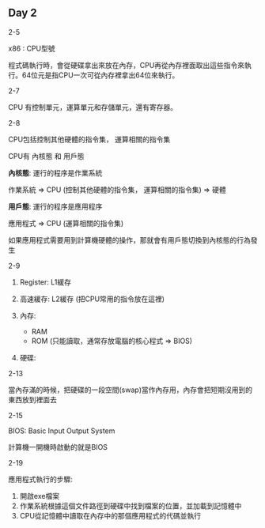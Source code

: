 ## Day 2

2-5

x86 : CPU型號

程式碼執行時，會從硬碟拿出來放在內存，CPU再從內存裡面取出這些指令來執行。64位元是指CPU一次可從內存裡拿出64位來執行。

2-7

CPU 有控制單元，運算單元和存儲單元，還有寄存器。

2-8

CPU包括控制其他硬體的指令集， 運算相關的指令集

CPU有 內核態 和 用戶態

**內核態**: 運行的程序是作業系統

作業系統 => CPU (控制其他硬體的指令集， 運算相關的指令集) => 硬體 

**用戶態**: 運行的程序是應用程序

應用程式 =>  CPU (運算相關的指令集)  

如果應用程式需要用到計算機硬體的操作，那就會有用戶態切換到內核態的行為發生

2-9

1. Register: L1緩存

2. 高速緩存: L2緩存 (把CPU常用的指令放在這裡)

3. 內存:
   - RAM
   - ROM (只能讀取，通常存放電腦的核心程式 => BIOS)

4. 硬碟:

2-13

當內存滿的時候，把硬碟的一段空間(swap)當作內存用，內存會把短期沒用到的東西放到裡面去

2-15

BIOS: Basic Input Output System

計算機一開機時啟動的就是BIOS

2-19

應用程式執行的步驟:

1. 開啟exe檔案
2. 作業系統根據這個文件路徑到硬碟中找到檔案的位置，並加載到記憶體中
3. CPU從記憶體中讀取在內存中的那個應用程式的代碼並執行



